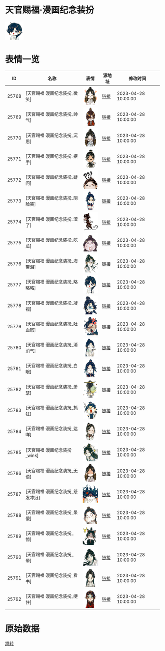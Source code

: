 # 天官赐福·漫画纪念装扮

<img src="./cover.png" height="60" alt="cover" />

# 表情一览

|ID|名称|表情|源地址|修改时间|
|----|----|----|----|----|
|25768|[天官赐福·漫画纪念装扮_微笑]|<img src="./pic/025768_%5B天官赐福·漫画纪念装扮_微笑%5D.png" height="60" alt="微笑"/>|[链接](https://i0.hdslb.com/bfs/garb/0412953428d21a46ebea8a3dfaa8918d125c8839.png)|2023-04-28 10:00:00|
|25769|[天官赐福·漫画纪念装扮_帅气]|<img src="./pic/025769_%5B天官赐福·漫画纪念装扮_帅气%5D.png" height="60" alt="帅气"/>|[链接](https://i0.hdslb.com/bfs/garb/f9a068cfae6d7361900e337483bd57f2b5d738af.png)|2023-04-28 10:00:00|
|25770|[天官赐福·漫画纪念装扮_沉思]|<img src="./pic/025770_%5B天官赐福·漫画纪念装扮_沉思%5D.png" height="60" alt="沉思"/>|[链接](https://i0.hdslb.com/bfs/garb/1cc99cd1902c640be6fead792f3fc048eae814fe.png)|2023-04-28 10:00:00|
|25771|[天官赐福·漫画纪念装扮_摆手]|<img src="./pic/025771_%5B天官赐福·漫画纪念装扮_摆手%5D.png" height="60" alt="摆手"/>|[链接](https://i0.hdslb.com/bfs/garb/5ead33994ec0dd7752576342dec26ea2abbf13f8.png)|2023-04-28 10:00:00|
|25772|[天官赐福·漫画纪念装扮_疑问]|<img src="./pic/025772_%5B天官赐福·漫画纪念装扮_疑问%5D.png" height="60" alt="疑问"/>|[链接](https://i0.hdslb.com/bfs/garb/597bc51ac5e497844d0669a09735d3f93c85c6dd.png)|2023-04-28 10:00:00|
|25773|[天官赐福·漫画纪念装扮_阴险笑]|<img src="./pic/025773_%5B天官赐福·漫画纪念装扮_阴险笑%5D.png" height="60" alt="阴险笑"/>|[链接](https://i0.hdslb.com/bfs/garb/c0af83c9ec377fa8401ab90961206502ee709ef7.png)|2023-04-28 10:00:00|
|25774|[天官赐福·漫画纪念装扮_溜了]|<img src="./pic/025774_%5B天官赐福·漫画纪念装扮_溜了%5D.png" height="60" alt="溜了"/>|[链接](https://i0.hdslb.com/bfs/garb/8f729b8f7ad112b4fcc494a246a028871738050e.png)|2023-04-28 10:00:00|
|25775|[天官赐福·漫画纪念装扮_吃瓜]|<img src="./pic/025775_%5B天官赐福·漫画纪念装扮_吃瓜%5D.png" height="60" alt="吃瓜"/>|[链接](https://i0.hdslb.com/bfs/garb/6eb37498b8d97cf3f96862cd6bee4ee7814ac5b5.png)|2023-04-28 10:00:00|
|25776|[天官赐福·漫画纪念装扮_海带泪]|<img src="./pic/025776_%5B天官赐福·漫画纪念装扮_海带泪%5D.png" height="60" alt="海带泪"/>|[链接](https://i0.hdslb.com/bfs/garb/42a1a56f04f37adef7c566d04d6dd20e993a7c74.png)|2023-04-28 10:00:00|
|25777|[天官赐福·漫画纪念装扮_略略略]|<img src="./pic/025777_%5B天官赐福·漫画纪念装扮_略略略%5D.png" height="60" alt="略略略"/>|[链接](https://i0.hdslb.com/bfs/garb/79f32f53276599aeb35f93fa3759262df8b63ee7.png)|2023-04-28 10:00:00|
|25778|[天官赐福·漫画纪念装扮_凝视]|<img src="./pic/025778_%5B天官赐福·漫画纪念装扮_凝视%5D.png" height="60" alt="凝视"/>|[链接](https://i0.hdslb.com/bfs/garb/bc748821a90f2c1963f8fe846a7cf2adbce0ce02.png)|2023-04-28 10:00:00|
|25779|[天官赐福·漫画纪念装扮_吐血怒]|<img src="./pic/025779_%5B天官赐福·漫画纪念装扮_吐血怒%5D.png" height="60" alt="吐血怒"/>|[链接](https://i0.hdslb.com/bfs/garb/baad879a68414f22ba7e057e2d9149fd994e3957.png)|2023-04-28 10:00:00|
|25780|[天官赐福·漫画纪念装扮_消消气]|<img src="./pic/025780_%5B天官赐福·漫画纪念装扮_消消气%5D.png" height="60" alt="消消气"/>|[链接](https://i0.hdslb.com/bfs/garb/6b5c63a0dcf5931ea8ecc2a6ba3614e3c95054df.png)|2023-04-28 10:00:00|
|25781|[天官赐福·漫画纪念装扮_白眼]|<img src="./pic/025781_%5B天官赐福·漫画纪念装扮_白眼%5D.png" height="60" alt="白眼"/>|[链接](https://i0.hdslb.com/bfs/garb/76d6acd37c04abad7bb5e2128cca9afc439fce25.png)|2023-04-28 10:00:00|
|25782|[天官赐福·漫画纪念装扮_萧瑟]|<img src="./pic/025782_%5B天官赐福·漫画纪念装扮_萧瑟%5D.png" height="60" alt="萧瑟"/>|[链接](https://i0.hdslb.com/bfs/garb/73fde399e5242679a029bf49c050d8531160b565.png)|2023-04-28 10:00:00|
|25783|[天官赐福·漫画纪念装扮_抓狂]|<img src="./pic/025783_%5B天官赐福·漫画纪念装扮_抓狂%5D.png" height="60" alt="抓狂"/>|[链接](https://i0.hdslb.com/bfs/garb/ca2d4b89912a54ba68590eb7e3fb03bbd5476090.png)|2023-04-28 10:00:00|
|25784|[天官赐福·漫画纪念装扮_达咩]|<img src="./pic/025784_%5B天官赐福·漫画纪念装扮_达咩%5D.png" height="60" alt="达咩"/>|[链接](https://i0.hdslb.com/bfs/garb/735f9e272e68ae7f17c7bc8dd6e5754db769538c.png)|2023-04-28 10:00:00|
|25785|[天官赐福·漫画纪念装扮_wink]|<img src="./pic/025785_%5B天官赐福·漫画纪念装扮_wink%5D.png" height="60" alt="wink"/>|[链接](https://i0.hdslb.com/bfs/garb/2ee0816630bbefba9e3672440f104af8d821e1c2.png)|2023-04-28 10:00:00|
|25786|[天官赐福·漫画纪念装扮_无语]|<img src="./pic/025786_%5B天官赐福·漫画纪念装扮_无语%5D.png" height="60" alt="无语"/>|[链接](https://i0.hdslb.com/bfs/garb/4932fdda3119cdf010483ed60437eb270ad277bc.png)|2023-04-28 10:00:00|
|25787|[天官赐福·漫画纪念装扮_怒发冲冠]|<img src="./pic/025787_%5B天官赐福·漫画纪念装扮_怒发冲冠%5D.png" height="60" alt="怒发冲冠"/>|[链接](https://i0.hdslb.com/bfs/garb/03e8a157119787ee862e97513a23fdb49b720fcb.png)|2023-04-28 10:00:00|
|25788|[天官赐福·漫画纪念装扮_呆傻]|<img src="./pic/025788_%5B天官赐福·漫画纪念装扮_呆傻%5D.png" height="60" alt="呆傻"/>|[链接](https://i0.hdslb.com/bfs/garb/882b1d1abc9e3043b2f50e3698a82fbda4008412.png)|2023-04-28 10:00:00|
|25789|[天官赐福·漫画纪念装扮_惊]|<img src="./pic/025789_%5B天官赐福·漫画纪念装扮_惊%5D.png" height="60" alt="惊"/>|[链接](https://i0.hdslb.com/bfs/garb/4e8f982b8aa3145e946a07f384f27c6c1a7b4065.png)|2023-04-28 10:00:00|
|25790|[天官赐福·漫画纪念装扮_晕]|<img src="./pic/025790_%5B天官赐福·漫画纪念装扮_晕%5D.png" height="60" alt="晕"/>|[链接](https://i0.hdslb.com/bfs/garb/ec41d25902ecb55f4dd98d6188c2ad69e486b7fd.png)|2023-04-28 10:00:00|
|25791|[天官赐福·漫画纪念装扮_看书]|<img src="./pic/025791_%5B天官赐福·漫画纪念装扮_看书%5D.png" height="60" alt="看书"/>|[链接](https://i0.hdslb.com/bfs/garb/97dc1c5d3ca6668677833243deaf174e2a84771a.png)|2023-04-28 10:00:00|
|25792|[天官赐福·漫画纪念装扮_哽住]|<img src="./pic/025792_%5B天官赐福·漫画纪念装扮_哽住%5D.png" height="60" alt="哽住"/>|[链接](https://i0.hdslb.com/bfs/garb/e0355c6731af02a8312316c9b37086f059773a10.png)|2023-04-28 10:00:00|

# 原始数据

[跳转](./raw.json)

